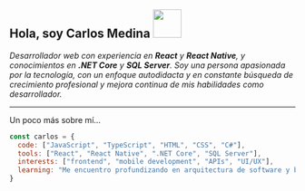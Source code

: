 <h2>Hola, soy Carlos Medina <img src="https://media.giphy.com/media/mGcNjsfWAjY5AEZNw6/giphy.gif" width="50"></h2>

<p><em>Desarrollador web con experiencia en <strong>React</strong> y <strong>React Native</strong>, y conocimientos en <strong>.NET Core</strong> y <strong>SQL Server</strong>.  
Soy una persona apasionada por la tecnología, con un enfoque autodidacta y en constante búsqueda de crecimiento profesional y mejora continua de mis habilidades como desarrollador.</em></p>


---

Un poco más sobre mí...

```javascript
const carlos = {
  code: ["JavaScript", "TypeScript", "HTML", "CSS", "C#"],
  tools: ["React", "React Native", ".NET Core", "SQL Server"],
  interests: ["frontend", "mobile development", "APIs", "UI/UX"],
  learning: "Me encuentro profundizando en arquitectura de software y buenas prácticas en React"
}
